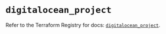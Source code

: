 # `digitalocean_project`

Refer to the Terraform Registry for docs: [`digitalocean_project`](https://registry.terraform.io/providers/digitalocean/digitalocean/2.42.0/docs/resources/project).
